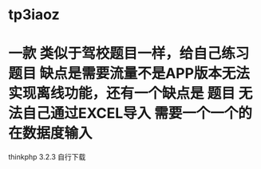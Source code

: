 # tp3iaoz
# 一款 类似于驾校题目一样，给自己练习题目 缺点是需要流量不是APP版本无法实现离线功能，还有一个缺点是 题目 无法自己通过EXCEL导入 需要一个一个的在数据度输入
thinkphp 3.2.3 自行下载
